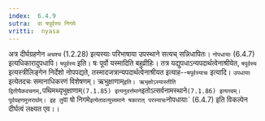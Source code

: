 ```yaml
---
index:  6.4.9
sutra:  वा षपूर्वस्य निगमे
vritti:  nyasa
---
```


अत्र दीर्घग्रहणेन `अचश्च` (1.2.28) इत्यस्याः परिभाषाया उपस्थाने सत्यच् सन्निधापितः। `नोपधायाः` (6.4.7) इत्यधिकारादुपधापि। `षपूर्वस्य` इति। षः पूर्वो यस्मादिति बहुव्रीहिः। तत्र यद्युपधाऽन्यपदार्थत्वेनाश्रीयेत, `षपूर्वस्य` इत्यस्त्रीलिङ्गेन निर्देशो नोपपद्यते, तस्मादजत्रान्यपदार्थत्वेनाश्रीयत इत्याह--`षपूर्वस्याचः` इत्यादि। `उपधायाः` इत्येतदचः समानाधिकरणं विशेषणम्। ऋभुक्षाणाम्` इति। ऋभृक्षोऽस्यास्तीति द्वितीयैकवचनम्, `पथिमथ्यृभुक्षाणाम्` (7.1.85) इत्यनुवर्त्तमाने `इतोऽत्सर्वनामस्थाने` (7.1.86) इत्यत्त्वम्। पूर्वग्रहणमुत्तरार्थम्। इह तु `वा षो निगमे` इत्येतावत्युच्यमाने षकारात् परस्याचः `नोपधायाः` (6.4.7) इति विकल्पेन दीर्घत्वं लक्ष्यत एव।।


